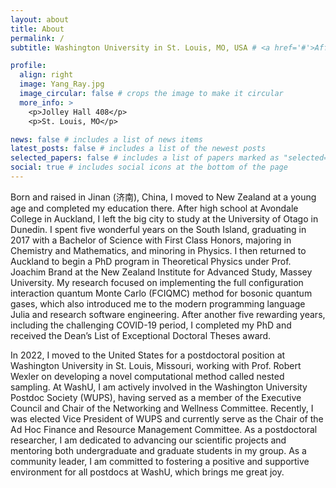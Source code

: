 ```yaml
---
layout: about
title: About
permalink: /
subtitle: Washington University in St. Louis, MO, USA # <a href='#'>Affiliations</a>. Address. Contacts. Moto. Etc.

profile:
  align: right
  image: Yang_Ray.jpg
  image_circular: false # crops the image to make it circular
  more_info: >
    <p>Jolley Hall 408</p>
    <p>St. Louis, MO</p>

news: false # includes a list of news items
latest_posts: false # includes a list of the newest posts
selected_papers: false # includes a list of papers marked as "selected={true}"
social: true # includes social icons at the bottom of the page
---
```


<!-- Write your biography here. Tell the world about yourself. Link to your favorite [subreddit](http://reddit.com). You can put a picture in, too. The code is already in, just name your picture `prof_pic.jpg` and put it in the `img/` folder.

Put your address / P.O. box / other info right below your picture. You can also disable any of these elements by editing `profile` property of the YAML header of your `_pages/about.md`. Edit `_bibliography/papers.bib` and Jekyll will render your [publications page](/al-folio/publications/) automatically.

Link to your social media connections, too. This theme is set up to use [Font Awesome icons](https://fontawesome.com/) and [Academicons](https://jpswalsh.github.io/academicons/), like the ones below. Add your Facebook, Twitter, LinkedIn, Google Scholar, or just disable all of them. -->

Born and raised in Jinan (济南), China, I moved to New Zealand at a young age and completed my education there. After high school at Avondale College in Auckland, I left the big city to study at the University of Otago in Dunedin. I spent five wonderful years on the South Island, graduating in 2017 with a Bachelor of Science with First Class Honors, majoring in Chemistry and Mathematics, and minoring in Physics. I then returned to Auckland to begin a PhD program in Theoretical Physics under Prof. Joachim Brand at the New Zealand Institute for Advanced Study, Massey University. My research focused on implementing the full configuration interaction quantum Monte Carlo (FCIQMC) method for bosonic quantum gases, which also introduced me to the modern programming language Julia and research software engineering. After another five rewarding years, including the challenging COVID-19 period, I completed my PhD and received the Dean’s List of Exceptional Doctoral Theses award.

In 2022, I moved to the United States for a postdoctoral position at Washington University in St. Louis, Missouri, working with Prof. Robert Wexler on developing a novel computational method called nested sampling. At WashU, I am actively involved in the Washington University Postdoc Society (WUPS), having served as a member of the Executive Council and Chair of the Networking and Wellness Committee. Recently, I was elected Vice President of WUPS and currently serve as the Chair of the Ad Hoc Finance and Resource Management Committee. As a postdoctoral researcher, I am dedicated to advancing our scientific projects and mentoring both undergraduate and graduate students in my group. As a community leader, I am committed to fostering a positive and supportive environment for all postdocs at WashU, which brings me great joy.
